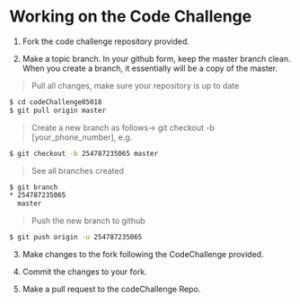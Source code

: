 # Working on the Code Challenge
1. Fork the code challenge repository provided.

2. Make a topic branch. In your github form, keep the master branch clean. When you create a branch, it essentially will be a copy of the master.

>Pull all changes, make sure your repository is up to date

```sh
$ cd codeChallenge05018
$ git pull origin master
```

>Create a new branch as follows-> git checkout -b [your_phone_number], e.g.

```sh
$ git checkout -b 254787235065 master
```

>See all branches created

```sh
$ git branch
* 254787235065
  master
```

>Push the new branch to github

```sh
$ git push origin -u 254787235065
```

3. Make changes to the fork following the CodeChallenge provided.

4. Commit the changes to your fork.

5. Make a pull request to the codeChallenge Repo.
